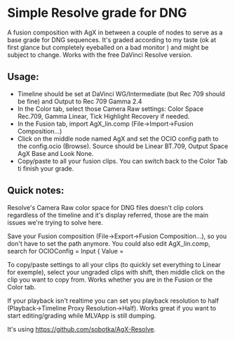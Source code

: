 # Simple Resolve grade for DNG 

A fusion composition with AgX in between a couple of nodes to serve as a base grade for DNG sequences.
It's graded according to my taste (ok at first glance but completely eyeballed on a bad monitor ) and might be subject to change.
Works with the free DaVinci Resolve version. 

## Usage:

- Timeline should be set at DaVinci WG/Intermediate (but Rec 709 should be fine) and Output to Rec 709 Gamma 2.4
- In the Color tab, select those Camera Raw settings: Color Space Rec.709, Gamma Linear, Tick Highlight Recovery if needed.
- In the Fusion tab, import AgX_lin.comp (File->Import->Fusion Composition...) 
- Click on the middle node named AgX and set the OCIO config path to the config.ocio (Browse). Source should be Linear BT.709, Output Space AgX Base and Look None.
- Copy/paste to all your fusion clips. You can switch back to the Color Tab ti finish your grade.


## Quick notes: 

Resolve's Camera Raw color space for DNG files doesn't clip colors regardless of the timeline and it's display referred, those are the main issues we're trying to solve here.

Save your Fusion composition (File->Export->Fusion Composition...), so you don't have to set the path anymore.
You could also edit AgX_lin.comp, search for OCIOConfig = Input { Value = 

To copy/paste settings to all your clips (to quickly set everything to Linear for exemple), select your ungraded clips with shift, then middle click on the clip you want to copy from. Works whether you are in the Fusion or the Color tab.

If your playback isn't realtime you can set you playback resolution to half (Playback->Timeline Proxy Resolution->Half). Works great if you want to start editing/grading while MLVApp is still dumping.

It's using https://github.com/sobotka/AgX-Resolve.
